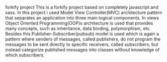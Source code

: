 forkify project
This is a forkify project based on completely javascript and sass.
In this project i used Model View Controller(MVC) architecture pattern that separates an application into three main logical components. In views Object Oriented Programming(OOP)s architecture is used that provides many concepts, such as inheritance, data binding, polymorphism, etc. Besides this Publisher-Subscriber(pubsub) model is used which is again a pattern where senders of messages, called publishers, do not program the messages to be sent directly to specific receivers, called subscribers, but instead categorize published messages into classes without knowledge of which subscribers.
